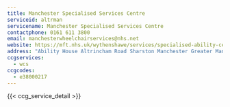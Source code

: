 ```yaml
---
title: Manchester Specialised Services Centre
serviceid: altrman
servicename: Manchester Specialised Services Centre
contactphone: 0161 611 3800
email: manchesterwheelchairservices@nhs.net
website: https://mft.nhs.uk/wythenshawe/services/specialised-ability-centre/
address: "Ability House Altrincham Road Sharston Manchester Greater Manchester M22 4NY"
ccgservices:
  - wcs
ccgcodes:
  - e38000217
---
```


{{< ccg_service_detail >}}
